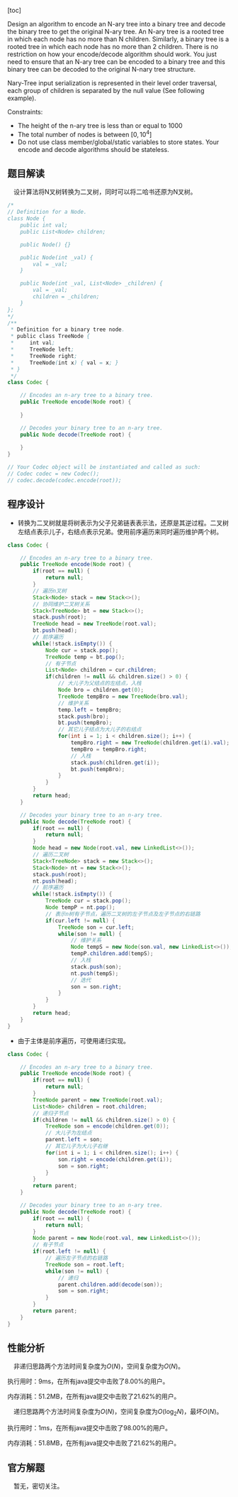 [toc]

Design an algorithm to encode an N-ary tree into a binary tree and decode the binary tree to get the original N-ary tree. An N-ary tree is a rooted tree in which each node has no more than N children. Similarly, a binary tree is a rooted tree in which each node has no more than 2 children. There is no restriction on how your encode/decode algorithm should work. You just need to ensure that an N-ary tree can be encoded to a binary tree and this binary tree can be decoded to the original N-nary tree structure.

Nary-Tree input serialization is represented in their level order traversal, each group of children is separated by the null value (See following example).



Constraints:

* The height of the n-ary tree is less than or equal to 1000
* The total number of nodes is between $[0, 10^4]$
* Do not use class member/global/static variables to store states. Your encode and decode algorithms should be stateless.



## 题目解读

&emsp;设计算法将N叉树转换为二叉树，同时可以将二哈书还原为N叉树。

```java
/*
// Definition for a Node.
class Node {
    public int val;
    public List<Node> children;

    public Node() {}

    public Node(int _val) {
        val = _val;
    }

    public Node(int _val, List<Node> _children) {
        val = _val;
        children = _children;
    }
};
*/
/**
 * Definition for a binary tree node.
 * public class TreeNode {
 *     int val;
 *     TreeNode left;
 *     TreeNode right;
 *     TreeNode(int x) { val = x; }
 * }
 */
class Codec {

    // Encodes an n-ary tree to a binary tree.
    public TreeNode encode(Node root) {
        
    }

    // Decodes your binary tree to an n-ary tree.
    public Node decode(TreeNode root) {
        
    }
}

// Your Codec object will be instantiated and called as such:
// Codec codec = new Codec();
// codec.decode(codec.encode(root));
```

## 程序设计

* 转换为二叉树就是将树表示为父子兄弟链表表示法，还原是其逆过程。二叉树左结点表示儿子，右结点表示兄弟。使用前序遍历来同时遍历维护两个树。

```java
class Codec {

    // Encodes an n-ary tree to a binary tree.
    public TreeNode encode(Node root) {
        if(root == null) {
            return null;
        }
        // 遍历n叉树
        Stack<Node> stack = new Stack<>();
        // 协同维护二叉树关系
        Stack<TreeNode> bt = new Stack<>();
        stack.push(root);
        TreeNode head = new TreeNode(root.val);
        bt.push(head);
        // 前序遍历
        while(!stack.isEmpty()) {
            Node cur = stack.pop();
            TreeNode temp = bt.pop();
            // 有子节点
            List<Node> children = cur.children;
            if(children != null && children.size() > 0) {
                // 大儿子为父结点的左结点，入栈
                Node bro = children.get(0);
                TreeNode tempBro = new TreeNode(bro.val);
                // 维护关系
                temp.left = tempBro;
                stack.push(bro);
                bt.push(tempBro);
                // 其它儿子结点为大儿子的右结点
                for(int i = 1; i < children.size(); i++) {
                    tempBro.right = new TreeNode(children.get(i).val);
                    tempBro = tempBro.right;
                    // 入栈
                    stack.push(children.get(i));
                    bt.push(tempBro);
                }
            }
        }
        return head;
    }

    // Decodes your binary tree to an n-ary tree.
    public Node decode(TreeNode root) {
        if(root == null) {
            return null;
        }
        Node head = new Node(root.val, new LinkedList<>());
        // 遍历二叉树
        Stack<TreeNode> stack = new Stack<>();
        Stack<Node> nt = new Stack<>();
        stack.push(root);
        nt.push(head);
        // 前序遍历
        while(!stack.isEmpty()) {
            TreeNode cur = stack.pop();
            Node tempP = nt.pop();
            // 表示n树有子节点，遍历二叉树的左子节点及左子节点的右链路
            if(cur.left != null) {
                TreeNode son = cur.left;
                while(son != null) {
                    // 维护关系
                    Node tempS = new Node(son.val, new LinkedList<>()); 
                    tempP.children.add(tempS);
                    // 入栈
                    stack.push(son);
                    nt.push(tempS);
                    // 迭代
                    son = son.right;
                }
            }
        }
        return head;
    }
}
```

* 由于主体是前序遍历，可使用递归实现。

```java
class Codec {

    // Encodes an n-ary tree to a binary tree.
    public TreeNode encode(Node root) {
        if(root == null) {
            return null;
        }
        TreeNode parent = new TreeNode(root.val);
        List<Node> children = root.children;
        // 递归子节点
        if(children != null && children.size() > 0) {
            TreeNode son = encode(children.get(0));
            // 大儿子为左结点
            parent.left = son;
            // 其它儿子为大儿子右继
            for(int i = 1; i < children.size(); i++) {
                son.right = encode(children.get(i));
                son = son.right;
            }
        }
        return parent;
    }

    // Decodes your binary tree to an n-ary tree.
    public Node decode(TreeNode root) {
        if(root == null) {
            return null;
        }
        Node parent = new Node(root.val, new LinkedList<>());
        // 有子节点
        if(root.left != null) {
            // 遍历左子节点的右链路
            TreeNode son = root.left;
            while(son != null) {
                // 递归
                parent.children.add(decode(son));
                son = son.right;
            }
        }
        return parent;
    }
}
```

## 性能分析

&emsp;非递归思路两个方法时间复杂度为$O(N)$，空间复杂度为$O(N)$。

执行用时：9ms，在所有java提交中击败了8.00%的用户。

内存消耗：51.2MB，在所有java提交中击败了21.62%的用户。

&emsp;递归思路两个方法时间复杂度为$O(N)$，空间复杂度为$O(\log_2N)$，最坏$O(N)$。

执行用时：1ms，在所有java提交中击败了98.00%的用户。

内存消耗：51.8MB，在所有java提交中击败了21.62%的用户。

## 官方解题

&emsp;暂无，密切关注。